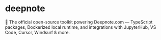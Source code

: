 # deepnote
🧠 The official open-source toolkit powering Deepnote.com  — TypeScript packages, Dockerized local runtime, and integrations with JupyterHub, VS Code, Cursor, Windsurf &amp; more.

